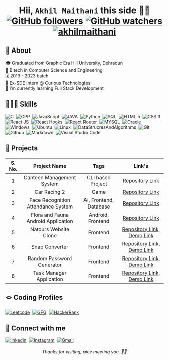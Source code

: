 <h1 align="center">
    Hii, <code>Akhil Maithani</code> this side 👋🏻
    <br />
   <div align="center">
         <a href="https://github.com/AkhilMaithani"><img src="https://img.shields.io/github/followers/AkhilMaithani?style=social" alt="GitHub followers"></a>
        <a href="https://github.com/AkhilMaithani"><img src="https://img.shields.io/github/watchers/AkhilMaithani/AkhilMaithani?style=social" alt="GitHub watchers"></a>
        <a href="https://github.com/AkhilMaithani"><img src="https://komarev.com/ghpvc/?username=AkhilMaithani&label=Profile%20views&color=blueviolet&style=flat" alt="akhilmaithani"></a>
   </div>
</h1>

<h2>
💫 About
</h2>
🎓 Graduated from Graphic Era Hill University, Dehradun <br />
📜 B.tech in Computer Science and Engineering <br />
🗓️ 2019 - 2023 batch <br />
🏢 Ex-SDE Intern @ Curious Technologies <br />
🌱 I’m currently learning Full Stack Development <br />

<h2>
👨🏻‍💻 Skills
</h2>
<div>
<img alt="C" src="https://img.shields.io/badge/-C-6C4AB6?style=flat-square&amp;logo=C&amp;logoColor=white">&nbsp;
<img alt="CPP" src="https://img.shields.io/badge/-CPP-blue?style=flat-square&amp;logo=C%2B%2B&amp;logoColor=white">&nbsp;
<img alt="JavaScript" src="https://img.shields.io/badge/-JavaScript-E0C45C?style=flat-square&amp;logo=JavaScript&amp;logoColor=white">&nbsp;
<img alt="JAVA" src="https://img.shields.io/badge/-JAVA-DA4949?style=flat-square&amp;logo=JAVA&amp;logoColor=white">&nbsp;
<img alt="Python" src="https://img.shields.io/badge/-Python-09009B?style=flat-square&amp;logo=Python&amp;logoColor=white">&nbsp;
<img alt="SQL" src="https://img.shields.io/badge/-SQL-121435?style=flat-square&amp;logo=SQL&amp;logoColor=white">&nbsp;
<img alt="HTML 5" src="https://img.shields.io/badge/-HTML 5-FF5722?style=flat-square&amp;logo=HTML5&amp;logoColor=white">&nbsp;
<img alt="CSS 3" src="https://img.shields.io/badge/-CSS 3-0F00FF?style=flat-square&amp;logo=CSS3&amp;logoColor=white">&nbsp;
<img alt="React JS" src="https://img.shields.io/badge/-React JS-navy?style=flat-square&amp;logo=REACT&amp;logoColor=white">&nbsp;
<img alt="React Hooks" src="https://img.shields.io/badge/-React Hooks-lightgreen?style=flat-square&amp;logo=REACTHooks&amp;logoColor=white">&nbsp;
<img alt="React Router" src="https://img.shields.io/badge/-React Router-orange?style=flat-square&amp;logo=ReactRouter&amp;logoColor=white">&nbsp;
<img alt="MYSQL" src="https://img.shields.io/badge/-MYSQL-4C6793?style=flat-square&amp;logo=MYSQL&amp;logoColor=white">&nbsp;
<img alt="Oracle" src="https://img.shields.io/badge/-Oracle-FF7777?style=flat-square&amp;logo=Oracle&amp;logoColor=white">&nbsp;
<img alt="Windows" src="https://img.shields.io/badge/-Windows-5800FF?style=flat-square&amp;logo=Windows&amp;logoColor=white">&nbsp;
<img alt="Ubuntu" src="https://img.shields.io/badge/-Ubuntu-orangered?style=flat-square&amp;logo=Ubuntu&amp;logoColor=white">&nbsp;
<img alt="Linux" src="https://img.shields.io/badge/-Linux-181818?style=flat-square&amp;logo=Linux&amp;logoColor=white">&nbsp;
<img alt="DataStrucresAndAlgorithms" src="https://img.shields.io/badge/-Data Structures And Algorithms-A760FF?style=flat-square&amp;logo=DataStructuresAndAlgorithms&amp;logoColor=white">&nbsp;
<img alt="Git" src="https://img.shields.io/badge/-Git-FF4949?style=flat-square&amp;logo=Git&amp;logoColor=white">&nbsp;
<img alt="Github" src="https://img.shields.io/badge/-Github-000000?style=flat-square&amp;logo=Github&amp;logoColor=white">&nbsp;
<img alt="Markdown" src="https://img.shields.io/badge/-Markdown-AC7D88?style=flat-square&amp;logo=Markdown&amp;logoColor=white">&nbsp;
<img alt="Visual Studio Code" src="https://img.shields.io/badge/-Visual Studio Code-548CFF?style=flat-square&amp;logo=Visual Studio Code&amp;logoColor=white">&nbsp;
</div>

<h2>📑 Projects</h2>

| S. No. |            Project Name             |          Tags          |                                                                       Link's                                                                       |
| :----: | :---------------------------------: | :--------------------: | :------------------------------------------------------------------------------------------------------------------------------------------------: |
|   1    |      Canteen Management System      |   CLI based Project    |                                 [Repository Link](https://github.com/AkhilMaithani/Canteen-Management-System.git)                                  |
|   2    |            Car Racing 2             |          Game          |                                        [Repository Link](https://github.com/AkhilMaithani/Car-Racing-2.git)                                        |
|   3    | Face Recognition Attendance System  | AI, Frontend, Database |                                  [Repository Link](https://github.com/AkhilMaithani/Face-Recognition-System.git)                                   |
|   4    | Flora and Fauna Android Application |   Android, Frontend    |                                    [Repository Link](https://github.com/AkhilMaithani/Flora-And-Fauna-App.git)                                     |
|   5    |        Natours Website Clone        |        Frontend        |  [Repository Link](https://github.com/AkhilMaithani/Natour-Website-Clone.git), [Demo Link](https://akhilmaithani.github.io/Natour-Website-Clone)   |
|   6    |           Snap Converter            |        Frontend        |        [Repository Link](https://github.com/AkhilMaithani/Snap-Converter.git), [Demo Link](https://akhilmaithani.github.io/Snap-Converter)         |
|   7    |      Random Password Generator      |        Frontend        | [Repository Link](https://github.com/AkhilMaithani/Random-Password-Generator.git), [Demo Link](https://random-password-generator-indol.vercel.app) |
|   8    |      Task Manager Application       |        Frontend        |  [Repository Link](https://github.com/AkhilMaithani/Task-Manager-Application.git), [Demo Link](https://task-manager-application-rosy.vercel.app)   |

<h2>🪢 Coding Profiles </h2>

<div>
<a href="https://leetcode.com/abytespaceneeded/"><img alt="Leetcode" src="https://img.shields.io/badge/-Leetcode-674747?style=flat-square&amp;logo=Leetcode&amp;logoColor=white"></a>&nbsp;
<a href="https://auth.geeksforgeeks.org/user/abytespaceneeded/practice/"><img alt="GFG" src="https://img.shields.io/badge/-GeeksForGeeks-367E18?style=flat-square&amp;logo=GeeksforGeeks&amp;logoColor=white"></a>&nbsp;
<a href="https://www.hackerrank.com/abytespaceneeded"><img alt="HackerRank" src="https://img.shields.io/badge/-Hackerrank-533483?style=flat-square&amp;logo=Hackerrank&amp;logoColor=white"></a>&nbsp;
</div>

<h2>📱 Connect with me</h2>

<div>
<a href="https://www.linkedin.com/in/akhilmaithani/"><img alt="linkedin" src="https://img.shields.io/badge/-Linkedin-blue?style=flat-square&amp;logo=Linkedin&amp;logoColor=white"></a>&nbsp;
<a href="https://www.instagram.com/abyte._.space._.needed/"><img alt="Instagram" src="https://img.shields.io/badge/-Instagram-FF5F7E?style=flat-square&amp;logo=Instagram&amp;logoColor=white"></a>&nbsp;
<a href="mailto:recruitakhilmaithani2023@gmail.com"><img alt="Gmail" src="https://img.shields.io/badge/-Gmail-DC0000?style=flat-square&amp;logo=Gmail&amp;logoColor=white"></a>&nbsp;
</div>

<h6 align="center">Thanks for visiting, nice meeting you. 💝💖</h6>
